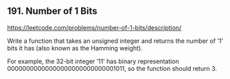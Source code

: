 ## 191. Number of 1 Bits

https://leetcode.com/problems/number-of-1-bits/description/

Write a function that takes an unsigned integer and returns the number of ’1' bits it has (also known as the Hamming weight).

For example, the 32-bit integer ’11' has binary representation 00000000000000000000000000001011, so the function should return 3.
